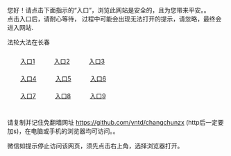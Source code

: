 您好！请点击下面指示的“入口”，浏览此网站是安全的，且为您带来平安。。 <br/>
点击入口后，请耐心等待， 过程中可能会出现无法打开的提示，请忽略，最终会进入网站. </br>

法轮大法在长春<br/>
<div style="padding:10px"><a style="margin:20px" target="_blank" href="https://djz3fcjfacy97.cloudfront.net/2Qpsp?gaooji" id="ccLink1" rel="nofollow">入口1</a> <a target="_blank" style="margin:20px" href="https://d1xnyp2tz05elx.cloudfront.net/2Qpsp?kqcidoj" id="ccLink2" rel="nofollow">入口2</a> <a style="margin:20px" target="_blank" href="https://d1cm8v9d4hnus6.cloudfront.net/2Qpsp?ktmhez" id="ccLink3" rel="nofollow">入口3</a></div>

<div style="padding:10px" ><a style="margin:20px" target="_blank" href="https://djz3fcjfacy97.cloudfront.net/2Qpsp?gaooji" id="ccLink4" rel="nofollow">入口4</a> <a style="margin:20px" href="https://d1xnyp2tz05elx.cloudfront.net/2Qpsp?kqcidoj" target="_blank" id="ccLink5" rel="nofollow">入口5</a> <a style="margin:20px" href="https://d1cm8v9d4hnus6.cloudfront.net/2Qpsp?ktmhez" target="_blank" id="ccLink6" rel="nofollow">入口6</a></div>

<div style="padding:10px"><a style="margin:20px" target="_blank" href="https://djz3fcjfacy97.cloudfront.net/2Qpsp?gaooji" id="ccLink7" rel="nofollow">入口7</a> <a style="margin:20px" href="https://d1xnyp2tz05elx.cloudfront.net/2Qpsp?kqcidoj" target="_blank" id="ccLink8" rel="nofollow">入口8</a> <a style="margin:20px" target="_blank" href="https://d1cm8v9d4hnus6.cloudfront.net/2Qpsp?ktmhez" id="ccLink9" rel="nofollow">入口9</a></div>

<br/>



请复制并记住免翻墙网址 https://github.com/yntd/changchunzx (http后一定要加s)，在电脑或手机的浏览器均可访问。。<br/>

微信如提示停止访问该网页，须先点击右上角，选择浏览器打开。
